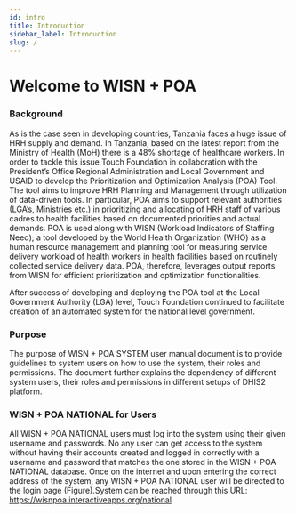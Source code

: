 ```yaml
---
id: intro
title: Introduction
sidebar_label: Introduction
slug: /
---
```


# Welcome to WISN + POA 


 ###  Background
 As is the case seen in developing countries, Tanzania faces a huge issue of HRH supply and demand. In Tanzania,  based on the latest report from the Ministry of Health (MoH) there is a 48% shortage of healthcare workers. In order to  tackle this issue Touch Foundation in collaboration with the President’s Office Regional Administration and Local  Government and USAID to develop the Prioritization and Optimization Analysis (POA) Tool. The tool aims to improve  HRH Planning and Management through utilization of data-driven tools. In particular, POA aims to support relevant  authorities (LGA’s, Ministries etc.) in prioritizing and allocating of HRH staff of various cadres to health facilities based  on documented priorities and actual demands. POA is used along with WISN (Workload Indicators of Staffing Need);  a tool developed by the World Health Organization (WHO) as a human resource management and planning tool for  measuring service delivery workload of health workers in health facilities based on routinely collected service delivery  data. POA, therefore, leverages output reports from WISN for efficient prioritization and optimization functionalities. 

 After success of developing and deploying the POA tool at the Local Government Authority (LGA)  level, Touch Foundation continued to facilitate creation of  an automated system for the national level government.

 ### Purpose 
The purpose of WISN + POA SYSTEM user manual document is to provide guidelines to system users on how to use the system, their roles and permissions. The document further explains the dependency of different system users, their roles and permissions in different setups of DHIS2 platform.

### WISN + POA NATIONAL for Users
All WISN + POA NATIONAL users must log into the system using their given username and passwords. No any user can get access to the system without having their accounts created and logged in correctly with a username and password that matches the one stored in the WISN + POA NATIONAL  database. Once on the internet and upon entering the correct address of the system, any WISN + POA NATIONAL  user will be directed to the login page (Figure).System can be reached through this URL: https://wisnpoa.interactiveapps.org/national

